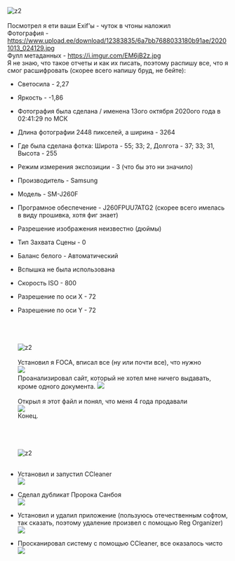 ![z2](https://user-images.githubusercontent.com/70691206/96337131-56f10000-108d-11eb-88a3-a693bc70303c.png)
   
   
Посмотрел я ети ваши Exif'ы - чуток в чтоны наложил  
Фотография - https://www.upload.ee/download/12383835/6a7bb7688033180b91ae/20201013_024129.jpg  
Фулл метаданных - https://i.imgur.com/EM6jB2z.jpg  
Я не знаю, что такое отчеты и как их писать, поэтому распишу все, что я смог расшифровать (скорее всего напишу бруд, не бейте):  
- Светосила - 2,27  
- Яркость - -1,86  
- Фотография была сделана / именена 13ого октября 2020ого года в 02:41:29 по МСК  
- Длина фотографии 2448 пикселей, а ширина - 3264  
- Где была сделана фотка: Широта - 55; 33; 2, Долгота - 37; 33; 31, Высота - 255  
- Режим измерения экспозиции - 3 (что бы это ни значило)  
- Производитель - Samsung  
- Модель - SM-J260F  
- Програмное обеспечение - J260FPUU7ATG2 (скорее всего имелась в виду прошивка, хотя фиг знает)  
- Разрешение изображения неизвестно (дюймы)  
- Тип Захвата Сцены - 0  
- Баланс белого - Автоматический  
- Вспышка не была использована  
- Скорость ISO - 800  
- Разрешение по оси X - 72  
- Разрешение по оси Y - 72  
   
   
   
   
![z2](https://user-images.githubusercontent.com/70691206/96512955-f5d25380-1269-11eb-9ecf-17b7ff60d361.jpg)
   
   
Установил я FOCA, вписал все (ну или почти все), что нужно  
![](https://user-images.githubusercontent.com/70691206/96569938-7036be00-12d2-11eb-9cf9-0c22152356d1.gif)
   
Проанализировал сайт, который не хотел мне ничего выдавать, кроме одного документа.
![](https://user-images.githubusercontent.com/70691206/96519285-4dc28780-1275-11eb-97ca-ba07709a0032.jpg)  
   
Открыл я этот файл и понял, что меня 4 года продавали  
![](https://user-images.githubusercontent.com/70691206/96519478-c1fd2b00-1275-11eb-9608-8bd13fe19518.png)  
Конец.  
   
   
   
   
![z2](https://user-images.githubusercontent.com/70691206/96337194-c2d36880-108d-11eb-90c2-c4a52237af63.png)
   
   
- Установил и запустил CCleaner  
![](https://user-images.githubusercontent.com/70691206/96319658-fd4eee00-1018-11eb-9325-8898d14b97f8.gif)  
  
- Сделал дубликат Пророка Санбоя  
![](https://user-images.githubusercontent.com/70691206/96337306-d3d0a980-108e-11eb-8903-87a1f5ca6ac3.gif)
  
- Установил и удалил приложение (пользуюсь отечественным софтом, так сказать, поэтому удаление произвел с помощью Reg Organizer)  
![](https://user-images.githubusercontent.com/70691206/96321306-a13a9880-101d-11eb-9a76-5533d3de7047.gif)  
  
- Просканировал систему с помощью CCleaner, все оказалось чисто
![](https://user-images.githubusercontent.com/70691206/96339776-58c3bf00-109f-11eb-83c3-baab71aea9b3.gif)



